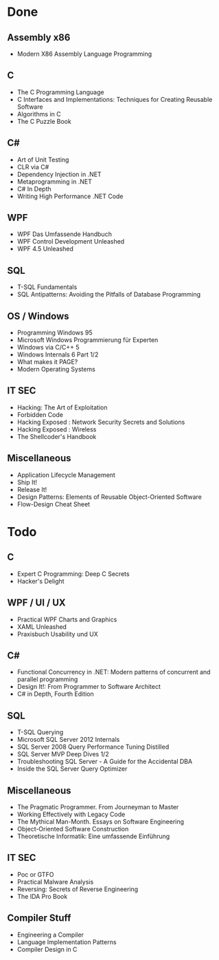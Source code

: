 # Done

  ## Assembly x86
   * Modern X86 Assembly Language Programming

  ## C
   * The C Programming Language
   * C Interfaces and Implementations: Techniques for Creating Reusable Software
   * Algorithms in C
   * The C Puzzle Book

  ## C#
   * Art of Unit Testing
   * CLR via C#
   * Dependency Injection in .NET
   * Metaprogramming in .NET
   * C# In Depth
   * Writing High Performance .NET Code

  ## WPF
   * WPF Das Umfassende Handbuch
   * WPF Control Development Unleashed
   * WPF 4.5 Unleashed

  ## SQL
   * T-SQL Fundamentals
   * SQL Antipatterns: Avoiding the Pitfalls of Database Programming

  ## OS / Windows
   * Programming Windows 95
   * Microsoft Windows Programmierung für Experten
   * Windows via C/C++ 5
   * Windows Internals 6 Part 1/2
   * What makes it PAGE?
   * Modern Operating Systems

  ## IT SEC
   * Hacking: The Art of Exploitation
   * Forbidden Code
   * Hacking Exposed : Network Security Secrets and Solutions
   * Hacking Exposed : Wireless
   * The Shellcoder's Handbook

  ## Miscellaneous
   * Application Lifecycle Management
   * Ship It!
   * Release It!
   * Design Patterns: Elements of Reusable Object-Oriented Software
   * Flow-Design Cheat Sheet

# Todo

  ## C
   * Expert C Programming: Deep C Secrets
   * Hacker's Delight

  ## WPF / UI / UX
   * Practical WPF Charts and Graphics
   * XAML Unleashed
   * Praxisbuch Usability und UX

  ## C#
   * Functional Concurrency in .NET: Modern patterns of concurrent and parallel programming
   * Design It!: From Programmer to Software Architect
   * C# in Depth, Fourth Edition

  ## SQL
   * T-SQL Querying
   * Microsoft SQL Server 2012 Internals
   * SQL Server 2008 Query Performance Tuning Distilled
   * SQL Server MVP Deep Dives 1/2
   * Troubleshooting SQL Server - A Guide for the Accidental DBA
   * Inside the SQL Server Query Optimizer

  ## Miscellaneous
   * The Pragmatic Programmer. From Journeyman to Master
   * Working Effectively with Legacy Code
   * The Mythical Man-Month. Essays on Software Engineering
   * Object-Oriented Software Construction
   * Theoretische Informatik: Eine umfassende Einführung

  ## IT SEC
   * Poc or GTFO
   * Practical Malware Analysis
   * Reversing: Secrets of Reverse Engineering
   * The IDA Pro Book

 ## Compiler Stuff
   * Engineering a Compiler
   * Language Implementation Patterns
   * Compiler Design in C
